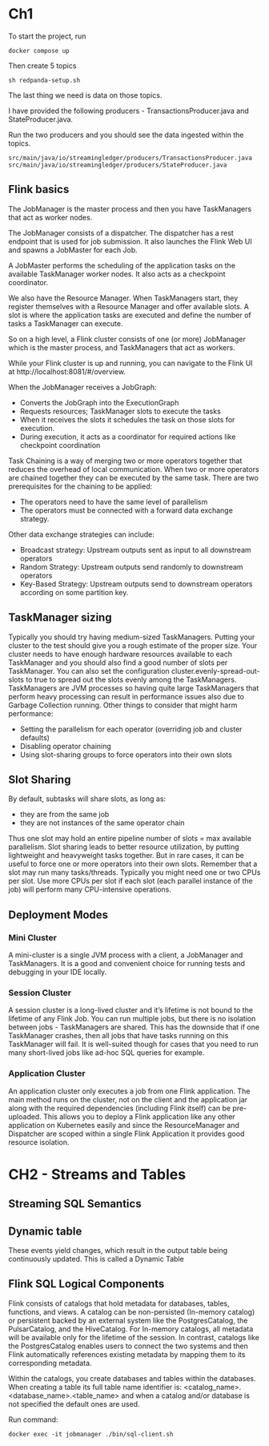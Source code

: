 # Ch1
To start the project, run
```
docker compose up
```

Then create 5 topics
```
sh redpanda-setup.sh
```

The last thing we need is data on those topics.

I have provided the following producers - TransactionsProducer.java and StateProducer.java.

Run the two producers and you should see the data ingested within the topics.

```
src/main/java/io/streamingledger/producers/TransactionsProducer.java
src/main/java/io/streamingledger/producers/StateProducer.java
```

## Flink basics
The JobManager is the master process and then you have TaskManagers that act as worker nodes.

The JobManager consists of a dispatcher. The dispatcher has a rest endpoint that is used for job submission. It also launches the Flink Web UI and spawns a JobMaster for each Job.

A JobMaster performs the scheduling of the application tasks on the available TaskManager worker nodes. It also acts as a checkpoint coordinator.

We also have the Resource Manager. When TaskManagers start, they register themselves with a Resource Manager and offer available slots. A slot is where the application tasks are executed and define the number of tasks a TaskManager can execute.

So on a high level, a Flink cluster consists of one (or more) JobManager which is the master process, and TaskManagers that act as workers.

While your Flink cluster is up and running, you can navigate to the Flink UI at http://localhost:8081/#/overview.

When the JobManager receives a JobGraph:
- Converts the JobGraph into the ExecutionGraph
- Requests resources; TaskManager slots to execute the tasks
- When it receives the slots it schedules the task on those slots for execution.
- During execution, it acts as a coordinator for required actions like checkpoint coordination

Task Chaining is a way of merging two or more operators together that reduces the overhead of local communication.
When two or more operators are chained together they can be executed by the same task.
There are two prerequisites for the chaining to be applied:
- The operators need to have the same level of parallelism
- The operators must be connected with a forward data exchange strategy.

Other data exchange strategies can include:
- Broadcast strategy: Upstream outputs sent as input to all downstream operators
- Random Strategy: Upstream outputs send randomly to downstream operators
- Key-Based Strategy: Upstream outputs send to downstream operators according on some partition key.

## TaskManager sizing
Typically you should try having medium-sized TaskManagers.
Putting your cluster to the test should give you a rough estimate of the proper size.
Your cluster needs to have enough hardware resources available to each TaskManager and you should also find a good number of slots per TaskManager.
You can also set the configuration cluster.evenly-spread-out-slots to true to spread out the slots evenly among the TaskManagers.
TaskManagers are JVM processes so having quite large TaskManagers that perform heavy processing can result in performance issues also due to Garbage Collection running.
Other things to consider that might harm performance:
- Setting the parallelism for each operator (overriding job and cluster defaults)
- Disabling operator chaining
- Using slot-sharing groups to force operators into their own slots

## Slot Sharing
By default, subtasks will share slots, as long as:
- they are from the same job
- they are not instances of the same operator chain

Thus one slot may hold an entire pipeline number of slots = max available parallelism.
Slot sharing leads to better resource utilization, by putting lightweight and heavyweight tasks together.
But in rare cases, it can be useful to force one or more operators into their own slots.
Remember that a slot may run many tasks/threads.
Typically you might need one or two CPUs per slot.
Use more CPUs per slot if each slot (each parallel instance of the job) will perform many CPU-intensive operations.

## Deployment Modes
### Mini Cluster
A mini-cluster is a single JVM process with a client, a JobManager and TaskManagers. It is a good and convenient choice for running tests and debugging in your IDE locally.

### Session Cluster
A session cluster is a long-lived cluster and it’s lifetime is not bound to the lifetime of any Flink Job. You can run multiple jobs, but there is no isolation between jobs - TaskManagers are shared. This has the downside that if one TaskManager crashes, then all jobs that have tasks running on this TaskManager will fail. It is well-suited though for cases that you need to run many short-lived jobs like ad-hoc SQL queries for example.

### Application Cluster
An application cluster only executes a job from one Flink application. The main method runs on the cluster, not on the client and the application jar along with the required dependencies (including Flink itself) can be pre-uploaded.
This allows you to deploy a Flink application like any other application on Kubernetes easily and since the ResourceManager and Dispatcher are scoped within a single Flink Application it provides good resource isolation.

# CH2 - Streams and Tables
## Streaming SQL Semantics
## Dynamic table
These events yield changes, which result in the output table being continuously updated.
This is called a Dynamic Table

## Flink SQL Logical Components
Flink consists of catalogs that hold metadata for databases, tables, functions, and views.
A catalog can be non-persisted (In-memory catalog) or persistent backed by an external system like the PostgresCatalog, the PulsarCatalog, and the HiveCatalog.
For In-memory catalogs, all metadata will be available only for the lifetime of the session.
In contrast, catalogs like the PostgresCatalog enables users to connect the two systems and then Flink automatically references existing metadata by mapping them to its corresponding metadata.

Within the catalogs, you create databases and tables within the databases.
When creating a table its full table name identifier is: <catalog_name>.<database_name>.<table_name> and when a catalog and/or database is not specified the default ones are used.


Run command:
```
docker exec -it jobmanager ./bin/sql-client.sh
```